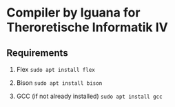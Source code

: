 # Compiler by Iguana for Theroretische Informatik IV
## Requirements

1. Flex
`sudo apt install flex`

2. Bison
`sudo apt install bison`

3. GCC (if not already installed)
`sudo apt install gcc`


